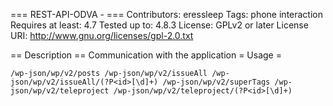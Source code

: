 === REST-API-ODVA -  ===
Contributors: eressleep
Tags: phone interaction
Requires at least: 4.7
Tested up to: 4.8.3
License: GPLv2 or later
License URI: http://www.gnu.org/licenses/gpl-2.0.txt

== Description ==
Сommunication with the application
= Usage =


`
/wp-json/wp/v2/posts
/wp-json/wp/v2/issueAll
/wp-json/wp/v2/issueAll/(?P<id>[\d]+)
/wp-json/wp/v2/superTags
/wp-json/wp/v2/teleproject
/wp-json/wp/v2/teleproject/(?P<id>[\d]+)
`
